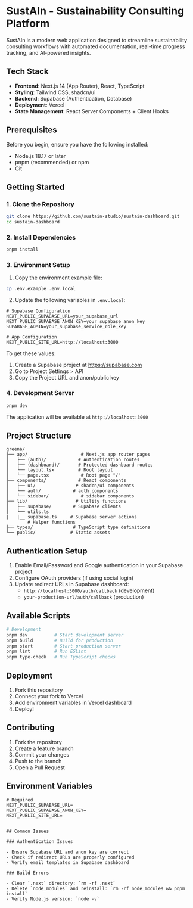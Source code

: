 # SustAIn - Sustainability Consulting Platform

SustAIn is a modern web application designed to streamline sustainability consulting workflows with automated documentation, real-time progress tracking, and AI-powered insights.

## Tech Stack

- **Frontend**: Next.js 14 (App Router), React, TypeScript
- **Styling**: Tailwind CSS, shadcn/ui
- **Backend**: Supabase (Authentication, Database)
- **Deployment**: Vercel
- **State Management**: React Server Components + Client Hooks

## Prerequisites

Before you begin, ensure you have the following installed:

- Node.js 18.17 or later
- pnpm (recommended) or npm
- Git

## Getting Started

### 1. Clone the Repository

```bash
git clone https://github.com/sustain-studio/sustain-dashboard.git
cd sustain-dashboard
```

### 2. Install Dependencies

```bash
pnpm install
```

### 3. Environment Setup

1. Copy the environment example file:

```bash
cp .env.example .env.local
```

2. Update the following variables in `.env.local`:

```env
# Supabase Configuration
NEXT_PUBLIC_SUPABASE_URL=your_supabase_url
NEXT_PUBLIC_SUPABASE_ANON_KEY=your_supabase_anon_key
SUPABASE_ADMIN=your_supabase_service_role_key

# App Configuration
NEXT_PUBLIC_SITE_URL=http://localhost:3000
```

To get these values:

1. Create a Supabase project at https://supabase.com
2. Go to Project Settings > API
3. Copy the Project URL and anon/public key

### 4. Development Server

```bash
pnpm dev
```

The application will be available at `http://localhost:3000`

## Project Structure

```
greena/
├── app/                    # Next.js app router pages
│   ├── (auth)/            # Authentication routes
│   ├── (dashboard)/       # Protected dashboard routes
│   └── layout.tsx         # Root layout
│   └── page.tsx            # Root page "/"
├── components/            # React components
│   ├── ui/               # shadcn/ui components
│   └── auth/            # auth components
│   └── sidebar/            # sidebar components
├── lib/                  # Utility functions
│   ├── supabase/        # Supabase clients
│   └── utils.ts
|   |__ supabase.ts     # Supabase server actions
        # Helper functions
├── types/               # TypeScript type definitions
└── public/             # Static assets
```

## Authentication Setup

1. Enable Email/Password and Google authentication in your Supabase project
2. Configure OAuth providers (if using social login)
3. Update redirect URLs in Supabase dashboard:
   - `http://localhost:3000/auth/callback` (development)
   - `your-production-url/auth/callback` (production)

## Available Scripts

```bash
# Development
pnpm dev          # Start development server
pnpm build        # Build for production
pnpm start        # Start production server
pnpm lint         # Run ESLint
pnpm type-check   # Run TypeScript checks
```

## Deployment

1. Fork this repository
2. Connect your fork to Vercel
3. Add environment variables in Vercel dashboard
4. Deploy!

## Contributing

1. Fork the repository
2. Create a feature branch
3. Commit your changes
4. Push to the branch
5. Open a Pull Request

## Environment Variables

```env
# Required
NEXT_PUBLIC_SUPABASE_URL=
NEXT_PUBLIC_SUPABASE_ANON_KEY=
NEXT_PUBLIC_SITE_URL=


## Common Issues

### Authentication Issues

- Ensure Supabase URL and anon key are correct
- Check if redirect URLs are properly configured
- Verify email templates in Supabase dashboard

### Build Errors

- Clear `.next` directory: `rm -rf .next`
- Delete `node_modules` and reinstall: `rm -rf node_modules && pnpm install`
- Verify Node.js version: `node -v`
```
